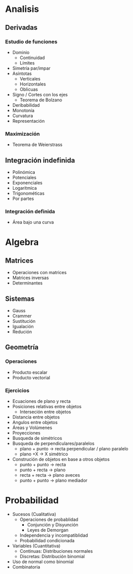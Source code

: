 # Analisis
## Derivadas
### Estudio de funciones
- Dominio
	- Continuidad
	- Límites
- Simetría par/impar
- Asíntotas
	- Verticales
	- Horizontales
	- Oblicuas
- Signo / Cortes con los ejes
	- Teorema de Bolzano
- Deribabilidad
- Monotonía
- Curvatura
- Representación
### Maximización
- Teorema de Weierstrass
## Integración indefinida
- Polinómica
- Potenciales
- Exponenciales
- Logaritmica
- Trigonométicas
- Por partes
### Integración definida
- Área bajo una curva
# Algebra
## Matrices
- Operaciones con matrices
- Matrices inversas
- Determinantes
## Sistemas
- Gauss
- Crammer
- Sustitución
- Igualación
- Redución
## Geometría

### Operaciones
- Producto escalar
- Producto vectorial
### Ejercicios
- Ecuaciones de plano y recta
- Posiciones relativas entre objetos
	- Interseción entre objetos
- Distancia entre objetos
- Angulos entre objetos
- Áreas y Volúmenes
- Proyecciones 
- Busqueda de simétricos
- Busqueda de perpendiculares/paralelos
	- plano + punto -> recta perpendicular / plano paralelo
	- plano +X -> X simétrico
- Construción de objetos en base a otros objetos
	- punto + punto -> recta
	- punto + recta -> plano
	- recta + recta -> plano aveces
	- punto + punto -> plano mediador
# Probabilidad
- Sucesos (Cualitativa)
	- Operaciones de probablidad
		- Conjunción y Disyunción
		- Leyes de Demorgan
	- Independencia y incompatiblidad
	- Probabilidad condicionada
- Variables (Cuantitativa)
	- Continuas: Distribuciones normales 
	- Discretas: Distribución binomial
- Uso de normal como binomial
- Combinatoria